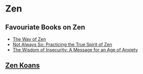 # Zen

## Favouriate Books on Zen

- [The Way of Zen](https://www.goodreads.com/book/show/514210.The_Way_of_Zen)
- [Not Always So: Practicing the True Spirit of Zen](https://www.goodreads.com/book/show/238843.Not_Always_So)
- [The Wisdom of Insecurity: A Message for an Age of Anxiety](https://www.goodreads.com/book/show/551520.The_Wisdom_of_Insecurity)

## [Zen Koans](koans.md)

